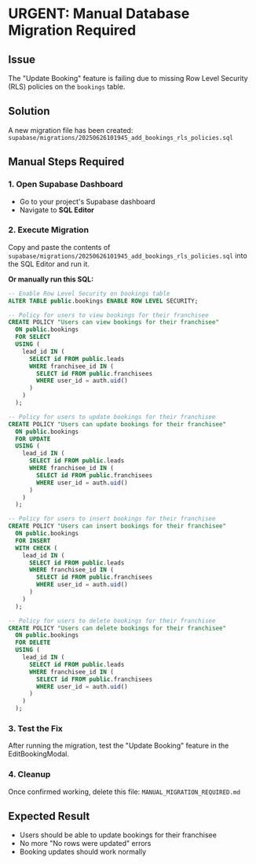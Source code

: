 # URGENT: Manual Database Migration Required

## Issue
The "Update Booking" feature is failing due to missing Row Level Security (RLS) policies on the `bookings` table.

## Solution
A new migration file has been created: `supabase/migrations/20250626101945_add_bookings_rls_policies.sql`

## Manual Steps Required

### 1. Open Supabase Dashboard
- Go to your project's Supabase dashboard
- Navigate to **SQL Editor**

### 2. Execute Migration
Copy and paste the contents of `supabase/migrations/20250626101945_add_bookings_rls_policies.sql` into the SQL Editor and run it.

**Or manually run this SQL:**

```sql
-- Enable Row Level Security on bookings table
ALTER TABLE public.bookings ENABLE ROW LEVEL SECURITY;

-- Policy for users to view bookings for their franchisee
CREATE POLICY "Users can view bookings for their franchisee" 
  ON public.bookings 
  FOR SELECT 
  USING (
    lead_id IN (
      SELECT id FROM public.leads 
      WHERE franchisee_id IN (
        SELECT id FROM public.franchisees 
        WHERE user_id = auth.uid()
      )
    )
  );

-- Policy for users to update bookings for their franchisee
CREATE POLICY "Users can update bookings for their franchisee"
  ON public.bookings
  FOR UPDATE
  USING (
    lead_id IN (
      SELECT id FROM public.leads 
      WHERE franchisee_id IN (
        SELECT id FROM public.franchisees 
        WHERE user_id = auth.uid()
      )
    )
  );

-- Policy for users to insert bookings for their franchisee
CREATE POLICY "Users can insert bookings for their franchisee"
  ON public.bookings
  FOR INSERT
  WITH CHECK (
    lead_id IN (
      SELECT id FROM public.leads 
      WHERE franchisee_id IN (
        SELECT id FROM public.franchisees 
        WHERE user_id = auth.uid()
      )
    )
  );

-- Policy for users to delete bookings for their franchisee
CREATE POLICY "Users can delete bookings for their franchisee"
  ON public.bookings
  FOR DELETE
  USING (
    lead_id IN (
      SELECT id FROM public.leads 
      WHERE franchisee_id IN (
        SELECT id FROM public.franchisees 
        WHERE user_id = auth.uid()
      )
    )
  );
```

### 3. Test the Fix
After running the migration, test the "Update Booking" feature in the EditBookingModal.

### 4. Cleanup
Once confirmed working, delete this file: `MANUAL_MIGRATION_REQUIRED.md`

## Expected Result
- Users should be able to update bookings for their franchisee
- No more "No rows were updated" errors
- Booking updates should work normally